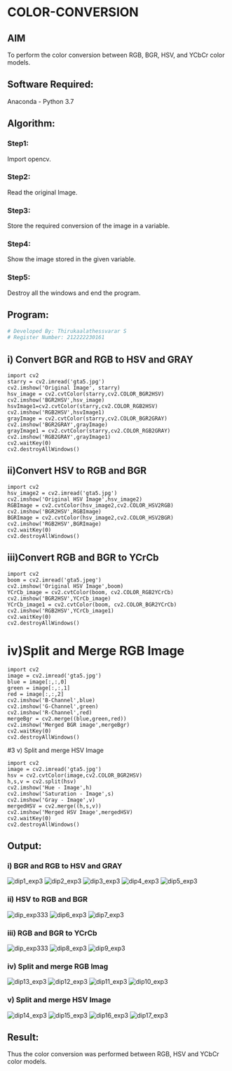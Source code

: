 # COLOR-CONVERSION
## AIM
To perform the color conversion between RGB, BGR, HSV, and YCbCr color models.

## Software Required:
Anaconda - Python 3.7

## Algorithm:
### Step1:
Import opencv.

### Step2:
Read the original Image. 

### Step3:
Store the required conversion of the image in a variable.

### Step4:
Show the image stored in the given variable.

### Step5:
Destroy all the windows and end the program. 

## Program:
```python
# Developed By: Thirukaalathessvarar S
# Register Number: 212222230161
```

## i) Convert BGR and RGB to HSV and GRAY
```
import cv2
starry = cv2.imread('gta5.jpg')
cv2.imshow('Original Image', starry)
hsv_image = cv2.cvtColor(starry,cv2.COLOR_BGR2HSV)
cv2.imshow('BGR2HSV',hsv_image)
hsvImage1=cv2.cvtColor(starry,cv2.COLOR_RGB2HSV)
cv2.imshow('RGB2HSV',hsvImage1)
grayImage = cv2.cvtColor(starry,cv2.COLOR_BGR2GRAY)
cv2.imshow('BGR2GRAY',grayImage)
grayImage1 = cv2.cvtColor(starry,cv2.COLOR_RGB2GRAY)
cv2.imshow('RGB2GRAY',grayImage1)
cv2.waitKey(0)
cv2.destroyAllWindows()
```



## ii)Convert HSV to RGB and BGR
```
import cv2
hsv_image2 = cv2.imread('gta5.jpg')
cv2.imshow('Original HSV Image',hsv_image2)
RGBImage = cv2.cvtColor(hsv_image2,cv2.COLOR_HSV2RGB)
cv2.imshow('BGR2HSV',RGBImage)
BGRImage = cv2.cvtColor(hsv_image2,cv2.COLOR_HSV2BGR)
cv2.imshow('RGB2HSV',BGRImage)
cv2.waitKey(0)
cv2.destroyAllWindows()
```


## iii)Convert RGB and BGR to YCrCb
```
import cv2
boom = cv2.imread('gta5.jpeg')
cv2.imshow('Original HSV Image',boom)
YCrCb_image = cv2.cvtColor(boom, cv2.COLOR_RGB2YCrCb)
cv2.imshow('BGR2HSV',YCrCb_image)
YCrCb_image1 = cv2.cvtColor(boom, cv2.COLOR_BGR2YCrCb)
cv2.imshow('RGB2HSV',YCrCb_image1)
cv2.waitKey(0)
cv2.destroyAllWindows()
```

# iv)Split and Merge RGB Image
```
import cv2
image = cv2.imread('gta5.jpg')
blue = image[:,:,0]
green = image[:,:,1]
red = image[:,:,2]
cv2.imshow('B-Channel',blue)
cv2.imshow('G-Channel',green)
cv2.imshow('R-Channel',red)
mergeBgr = cv2.merge((blue,green,red))
cv2.imshow('Merged BGR image',mergeBgr)
cv2.waitKey(0)
cv2.destroyAllWindows()
```

#3 v) Split and merge HSV Image
```
import cv2
image = cv2.imread('gta5.jpg')
hsv = cv2.cvtColor(image,cv2.COLOR_BGR2HSV)
h,s,v = cv2.split(hsv)
cv2.imshow('Hue - Image',h)
cv2.imshow('Saturation - Image',s)
cv2.imshow('Gray - Image',v)
mergedHSV = cv2.merge((h,s,v))
cv2.imshow('Merged HSV Image',mergedHSV)
cv2.waitKey(0)
cv2.destroyAllWindows()
```
## Output:
### i) BGR and RGB to HSV and GRAY
![dip1_exp3](https://github.com/Thirukaalathessvarar-S/COLOR-CONVERSION/assets/121166390/f55db0aa-f30b-4445-a7a2-ad17710f461f) ![dip2_exp3](https://github.com/Thirukaalathessvarar-S/COLOR-CONVERSION/assets/121166390/6b288bfc-c8d6-4972-81b4-27bda80caa69) ![dip3_exp3](https://github.com/Thirukaalathessvarar-S/COLOR-CONVERSION/assets/121166390/e18699b1-5bd9-450f-a09d-48706ca453f7) ![dip4_exp3](https://github.com/Thirukaalathessvarar-S/COLOR-CONVERSION/assets/121166390/6feb2d28-2d59-4271-8c49-1197075e44d4) ![dip5_exp3](https://github.com/Thirukaalathessvarar-S/COLOR-CONVERSION/assets/121166390/4ea033ab-c2f6-407a-b9df-d17b0b77ee26)

### ii) HSV to RGB and BGR
![dip_exp333](https://github.com/Thirukaalathessvarar-S/COLOR-CONVERSION/assets/121166390/5dc11ded-ea3c-482f-ad0c-e7a88a2ac44e) ![dip6_exp3](https://github.com/Thirukaalathessvarar-S/COLOR-CONVERSION/assets/121166390/51ad0eba-c5e7-49d4-9cb7-82135c463255) ![dip7_exp3](https://github.com/Thirukaalathessvarar-S/COLOR-CONVERSION/assets/121166390/e9c44fe7-b184-4539-b990-3310ee51015b)

### iii) RGB and BGR to YCrCb
![dip_exp333](https://github.com/Thirukaalathessvarar-S/COLOR-CONVERSION/assets/121166390/6ffdf0c9-a9e9-4b80-9039-1a2730e6111e) ![dip8_exp3](https://github.com/Thirukaalathessvarar-S/COLOR-CONVERSION/assets/121166390/203875fe-0858-47af-8901-bfd5437692ef) ![dip9_exp3](https://github.com/Thirukaalathessvarar-S/COLOR-CONVERSION/assets/121166390/f49909a9-83f6-413f-a06e-c89cc61fcc4f)

### iv) Split and merge RGB Imag
![dip13_exp3](https://github.com/Thirukaalathessvarar-S/COLOR-CONVERSION/assets/121166390/765d9733-6bfe-4644-afa3-a2ae43aeb533) ![dip12_exp3](https://github.com/Thirukaalathessvarar-S/COLOR-CONVERSION/assets/121166390/4245a61c-56da-465d-818f-3d96f20e7d18) ![dip11_exp3](https://github.com/Thirukaalathessvarar-S/COLOR-CONVERSION/assets/121166390/21e01862-a844-4170-91b1-a3b1afdd3376) ![dip10_exp3](https://github.com/Thirukaalathessvarar-S/COLOR-CONVERSION/assets/121166390/a818f51d-594d-4490-b199-b31be38be622)

### v) Split and merge HSV Image
![dip14_exp3](https://github.com/Thirukaalathessvarar-S/COLOR-CONVERSION/assets/121166390/ffbfe722-fbe4-4901-957f-cef8ffd62d6f) ![dip15_exp3](https://github.com/Thirukaalathessvarar-S/COLOR-CONVERSION/assets/121166390/f387133e-51a4-40f9-9691-29a7926f83bb) ![dip16_exp3](https://github.com/Thirukaalathessvarar-S/COLOR-CONVERSION/assets/121166390/52ed7672-ea76-4015-af68-6d470be78bc8) ![dip17_exp3](https://github.com/Thirukaalathessvarar-S/COLOR-CONVERSION/assets/121166390/d8f2d440-6e16-4a2b-91cb-37a857fb0597)

## Result:
Thus the color conversion was performed between RGB, HSV and YCbCr color models.
